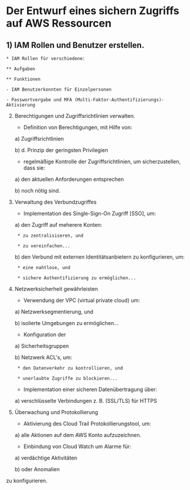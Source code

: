# Der Entwurf eines sichern Zugriffs auf AWS Ressourcen

## 1) IAM Rollen und Benutzer erstellen.

	* IAM Rollen für verschiedene:

	** Aufgaben

	** Funktionen

	- IAM Benutzerkonnten für Einzelpersonen

	- Passwortvergabe und MFA (Multi-Faktor-Authentifizierungs)- Aktivierung

2) Berechtigungen und Zugriffsrichtlinien verwalten.

	- Definition von Berechtigungen, mit Hilfe von:

	a) Zugriffsrichtlinien

	b) d. Prinzip der geringsten Privilegien

	- regelmäßige Kontrolle der Zugriffsrichtlinien, um sicherzustellen, dass sie:

	a) den aktuellen Anforderungen entsprechen

	b) noch nötig sind.

3) Verwaltung des Verbundzugriffes

	- Implementation des Single-Sign-On Zugriff [SSO], um:

	a) den Zugriff auf meherere Konten:

		* zu zentralisiseren, und
 
		* zu vereinfachen...

	b) den Verbund mit externen Identitätsanbietern zu konfigurieren, um:

		* eine nahtlose, und 

		* sichere Authentifizierung zu ermöglichen...

4) Netzwerksicherheit gewährleisten

	- Verwendung der VPC (virtual private cloud) um:

	a) Netzwerksegmentierung, und

	b) isolierte Umgebungen zu ermöglichen...

	- Konfiguration der

	a) Sicherheitsgruppen

	b) Netzwerk ACL's, um:

		* den Datenverkehr zu kontrollieren, und

		* unerlaubte Zugriffe zu blockieren...

	- Implementation einer sicheren Datenübertragung über:

	a) verschlüsselte Verbindungen z. B. (SSL/TLS) für HTTPS

5) Überwachung und Protokollierung

	- Aktivierung des Cloud Trail Protokollierungstool, um:

	a) alle Aktionen auf dem AWS Konto aufzuzeichnen.

	- Einbindung von Cloud Watch um Alarme für:

	a) verdächtige Aktivitäten

	b) oder Anomalien

zu konfigurieren.
